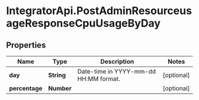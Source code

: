 # IntegratorApi.PostAdminResourceusageResponseCpuUsageByDay

## Properties

Name | Type | Description | Notes
------------ | ------------- | ------------- | -------------
**day** | **String** | Date-time in YYYY-mm-dd HH:MM format. | [optional] 
**percentage** | **Number** |  | [optional] 


